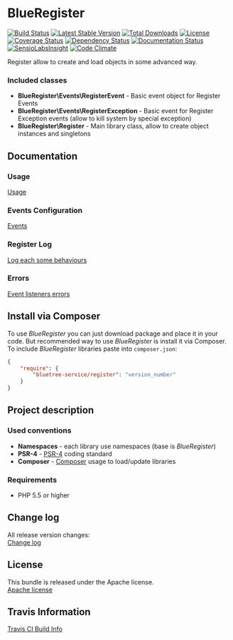 # BlueRegister

[![Build Status](https://travis-ci.org/bluetree-service/register.svg)](https://travis-ci.org/bluetree-service/register)
[![Latest Stable Version](https://poser.pugx.org/bluetree-service/register/v/stable.svg)](https://packagist.org/packages/bluetree-service/register)
[![Total Downloads](https://poser.pugx.org/bluetree-service/register/downloads.svg)](https://packagist.org/packages/bluetree-service/register)
[![License](https://poser.pugx.org/bluetree-service/register/license.svg)](https://packagist.org/packages/bluetree-service/register)
[![Coverage Status](https://coveralls.io/repos/github/bluetree-service/register/badge.svg?branch=master)](https://coveralls.io/github/bluetree-service/register?branch=master)
[![Dependency Status](https://www.versioneye.com/user/projects/{id}/badge.svg?style=flat)](https://www.versioneye.com/user/projects/{id})
[![Documentation Status](https://readthedocs.org/projects/register/badge/?version=latest)](https://readthedocs.org/projects/register/?badge=latest)
[![SensioLabsInsight](https://insight.sensiolabs.com/projects/{id}/mini.png)](https://insight.sensiolabs.com/projects/{id})
[![Code Climate](https://codeclimate.com/github/bluetree-service/register/badges/gpa.svg)](https://codeclimate.com/github/bluetree-service/register)

Register allow to create and load objects in some advanced way.

### Included classes
* **BlueRegister\Events\RegisterEvent** - Basic event object for Register Events
* **BlueRegister\Events\RegisterException** - Basic event for Register Exception events (allow to kill system by special exception)
* **BlueRegister\Register** - Main library class, allow to create object instances and singletons

## Documentation

### Usage
[Usage](https://github.com/bluetree-service/event/doc/usage.md)

### Events Configuration
[Events](https://github.com/bluetree-service/event/doc/events.md)

### Register Log
[Log each some behaviours](https://github.com/bluetree-service/event/doc/register_log.md)

### Errors
[Event listeners errors](https://github.com/bluetree-service/event/doc/errors.md)

## Install via Composer
To use _BlueRegister_ you can just download package and place it in your code. But recommended
way to use _BlueRegister_ is install it via Composer. To include _BlueRegister_
libraries paste into `composer.json`:

```json
{
    "require": {
        "bluetree-service/register": "version_number"
    }
}
```

## Project description

### Used conventions

* **Namespaces** - each library use namespaces (base is _BlueRegister_)
* **PSR-4** - [PSR-4](http://www.php-fig.org/psr/psr-4/) coding standard
* **Composer** - [Composer](https://getcomposer.org/) usage to load/update libraries

### Requirements

* PHP 5.5 or higher


## Change log
All release version changes:  
[Change log](https://github.com/bluetree-service/register/doc/changelog.md "Change log")

## License
This bundle is released under the Apache license.  
[Apache license](https://github.com/bluetree-service/register/LICENSE "Apache license")

## Travis Information
[Travis CI Build Info](https://travis-ci.org/bluetree-service/register)
